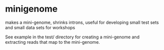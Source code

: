 # minigenome
makes a mini-genome, shrinks introns, useful for developing small test sets and small data sets for workshops


See example in the test/ directory for creating a mini-genome and extracting reads that map to the mini-genome.


